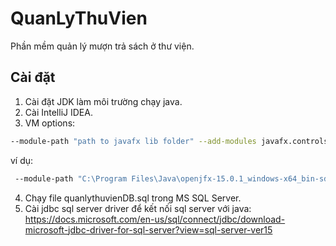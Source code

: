 # QuanLyThuVien
Phần mềm quản lý mượn trả sách ở thư viện.

## Cài đặt
1. Cài đặt JDK làm môi trường chạy java.
2. Cài IntelliJ IDEA.
3. VM options: 
  ```bash
  --module-path "path to javafx lib folder" --add-modules javafx.controls,javafx.fxml
  ```
  ví dụ: 
 ```bash
  --module-path "C:\Program Files\Java\openjfx-15.0.1_windows-x64_bin-sdk\javafx-sdk-15.0.1\lib" --add-modules javafx.controls,javafx.fxml
 ```
 
4. Chạy file quanlythuvienDB.sql trong MS SQL Server.
5. Cài jdbc sql server driver để kết nối sql server với java: https://docs.microsoft.com/en-us/sql/connect/jdbc/download-microsoft-jdbc-driver-for-sql-server?view=sql-server-ver15

